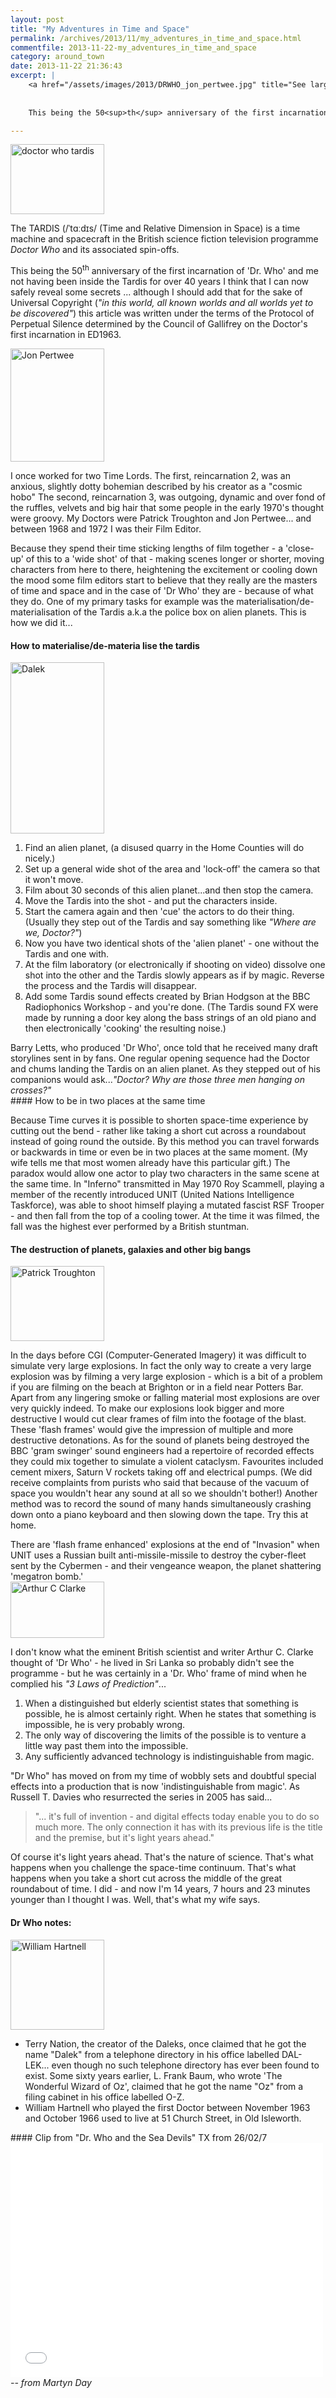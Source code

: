 ```yaml
---
layout: post
title: "My Adventures in Time and Space"
permalink: /archives/2013/11/my_adventures_in_time_and_space.html
commentfile: 2013-11-22-my_adventures_in_time_and_space
category: around_town
date: 2013-11-22 21:36:43
excerpt: |
    <a href="/assets/images/2013/DRWHO_jon_pertwee.jpg" title="See larger version of - Jon Pertwee"><img src="/assets/images/2013/DRWHO_jon_pertwee_thumb.jpg" width="150" height="181" alt="Jon Pertwee" class="photo right" /></a>
    
    
    This being the 50<sup>th</sup> anniversary of the first incarnation of 'Dr. Who' and me not having been inside the Tardis for over 40 years I think that I can now safely reveal some secrets ... although I should add that for the sake of Universal Copyright (<em>"in this world, all known worlds and all worlds yet to be discovered"</em>) this article was written under the terms of the Protocol of Perpetual Silence determined by the Council of Gallifrey on the Doctor's first incarnation in ED1963.

---
```


<div markdown="1" class="box">
<a href="/assets/images/2013/DRWHO_doctor_who_tardis.jpg" title="See larger version of - doctor who tardis"><img src="/assets/images/2013/DRWHO_doctor_who_tardis_thumb.jpg" width="150" height="112" alt="doctor who tardis" class="photo left" /></a>

The TARDIS (/ˈtɑːdɪs/ (Time and Relative Dimension in Space) is a time machine and spacecraft in the British science fiction television programme *Doctor Who* and its associated spin-offs.

</div>
This being the 50<sup>th</sup> anniversary of the first incarnation of 'Dr. Who' and me not having been inside the Tardis for over 40 years I think that I can now safely reveal some secrets ... although I should add that for the sake of Universal Copyright (<em>"in this world, all known worlds and all worlds yet to be discovered"</em>) this article was written under the terms of the Protocol of Perpetual Silence determined by the Council of Gallifrey on the Doctor's first incarnation in ED1963.

<a href="/assets/images/2013/DRWHO_jon_pertwee.jpg" title="See larger version of - Jon Pertwee"><img src="/assets/images/2013/DRWHO_jon_pertwee_thumb.jpg" width="150" height="181" alt="Jon Pertwee" class="photo right" /></a>

I once worked for two Time Lords. The first, reincarnation 2, was an anxious, slightly dotty bohemian described by his creator as a "cosmic hobo" The second, reincarnation 3, was outgoing, dynamic and over fond of the ruffles, velvets and big hair that some people in the early 1970's thought were groovy. My Doctors were Patrick Troughton and Jon Pertwee... and between 1968 and 1972 I was their Film Editor.

Because they spend their time sticking lengths of film together - a 'close-up' of this to a 'wide shot' of that - making scenes longer or shorter, moving characters from here to there, heightening the excitement or cooling down the mood some film editors start to believe that they really are the masters of time and space and in the case of 'Dr Who' they are - because of what they do. One of my primary tasks for example was the materialisation/de-materialisation of the Tardis a.k.a the police box on alien planets. This is how we did it...

#### How to materialise/de-materia lise the tardis

<a href="/assets/images/2013/DRWHO_dalek.jpg" title="See larger version of - Dalek"><img src="/assets/images/2013/DRWHO_dalek_thumb.jpg" width="150" height="274" alt="Dalek" class=" right" /></a>

1.  Find an alien planet, (a disused quarry in the Home Counties will do nicely.)
2.  Set up a general wide shot of the area and 'lock-off' the camera so that it won't move.
3.  Film about 30 seconds of this alien planet...and then stop the camera.
4.  Move the Tardis into the shot - and put the characters inside.
5.  Start the camera again and then 'cue' the actors to do their thing. (Usually they step out of the Tardis and say something like <em>"Where are we, Doctor?"</em>)
6.  Now you have two identical shots of the 'alien planet' - one without the Tardis and one with.
7.  At the film laboratory (or electronically if shooting on video) dissolve one shot into the other and the Tardis slowly appears as if by magic. Reverse the process and the Tardis will disappear.
8.  Add some Tardis sound effects created by Brian Hodgson at the BBC Radiophonics Workshop - and you're done. (The Tardis sound FX were made by running a door key along the bass strings of an old piano and then electronically 'cooking' the resulting noise.)

<div markdown="1" class="box">
Barry Letts, who produced 'Dr Who', once told that he received many draft storylines sent in by fans. One regular opening sequence had the Doctor and chums landing the Tardis on an alien planet. As they stepped out of his companions would ask...<em>"Doctor? Why are those three men hanging on crosses?"</em>

</div>
#### How to be in two places at the same time

Because Time curves it is possible to shorten space-time experience by cutting out the bend - rather like taking a short cut across a roundabout instead of going round the outside. By this method you can travel forwards or backwards in time or even be in two places at the same moment. (My wife tells me that most women already have this particular gift.) The paradox would allow one actor to play two characters in the same scene at the same time. In "Inferno" transmitted in May 1970 Roy Scammell, playing a member of the recently introduced UNIT (United Nations Intelligence Taskforce), was able to shoot himself playing a mutated fascist RSF Trooper - and then fall from the top of a cooling tower. At the time it was filmed, the fall was the highest ever performed by a British stuntman.

#### The destruction of planets, galaxies and other big bangs

<a href="/assets/images/2013/DRWHO_Patrick_Troughton.jpg" title="See larger version of - Patrick Troughton"><img src="/assets/images/2013/DRWHO_Patrick_Troughton_thumb.jpg" width="150" height="120" alt="Patrick Troughton" class="photo right" /></a>

In the days before CGI (Computer-Generated Imagery) it was difficult to simulate very large explosions. In fact the only way to create a very large explosion was by filming a very large explosion - which is a bit of a problem if you are filming on the beach at Brighton or in a field near Potters Bar. Apart from any lingering smoke or falling material most explosions are over very quickly indeed. To make our explosions look bigger and more destructive I would cut clear frames of film into the footage of the blast. These 'flash frames' would give the impression of multiple and more destructive detonations. As for the sound of planets being destroyed the BBC 'gram swinger' sound engineers had a repertoire of recorded effects they could mix together to simulate a violent cataclysm. Favourites included cement mixers, Saturn V rockets taking off and electrical pumps. (We did receive complaints from purists who said that because of the vacuum of space you wouldn't hear any sound at all so we shouldn't bother!) Another method was to record the sound of many hands simultaneously crashing down onto a piano keyboard and then slowing down the tape. Try this at home.

<div markdown="1" class="box">
There are 'flash frame enhanced' explosions at the end of "Invasion" when UNIT uses a Russian built anti-missile-missile to destroy the cyber-fleet sent by the Cybermen - and their vengeance weapon, the planet shattering 'megatron bomb.'

</div>
<a href="/assets/images/2013/DRWHO_Arthur-C-Clarke.jpg" title="See larger version of - Arthur C Clarke"><img src="/assets/images/2013/DRWHO_Arthur-C-Clarke_thumb.jpg" width="150" height="90" alt="Arthur C Clarke" class="photo right" /></a>

I don't know what the eminent British scientist and writer Arthur C. Clarke thought of 'Dr Who' - he lived in Sri Lanka so probably didn't see the programme - but he was certainly in a 'Dr. Who' frame of mind when he complied his <em>"3 Laws of Prediction"</em>...

1.  When a distinguished but elderly scientist states that something is possible, he is almost certainly right. When he states that something is impossible, he is very probably wrong.
2.  The only way of discovering the limits of the possible is to venture a little way past them into the impossible.
3.  Any sufficiently advanced technology is indistinguishable from magic.

"Dr Who" has moved on from my time of wobbly sets and doubtful special effects into a production that is now 'indistinguishable from magic'. As Russell T. Davies who resurrected the series in 2005 has said...

> "... it's full of invention - and digital effects today enable you to do so much more. The only connection it has with its previous life is the title and the premise, but it's light years ahead."

Of course it's light years ahead. That's the nature of science. That's what happens when you challenge the space-time continuum. That's what happens when you take a short cut across the middle of the great roundabout of time. I did - and now I'm 14 years, 7 hours and 23 minutes younger than I thought I was. Well, that's what my wife says.

#### Dr Who notes:

<a href="/assets/images/2013/DRWHO_William_Hartnell.jpg" title="See larger version of - William Hartnell"><img src="/assets/images/2013/DRWHO_William_Hartnell_thumb.jpg" width="150" height="144" alt="William Hartnell" class="photo right" /></a>

-   Terry Nation, the creator of the Daleks, once claimed that he got the name "Dalek" from a telephone directory in his office labelled DAL-LEK... even though no such telephone directory has ever been found to exist. Some sixty years earlier, L. Frank Baum, who wrote 'The Wonderful Wizard of Oz', claimed that he got the name "Oz" from a filing cabinet in his office labelled O-Z.
-   William Hartnell who played the first Doctor between November 1963 and October 1966 used to live at 51 Church Street, in Old Isleworth.

<div markdown="1" class="box">
#### Clip from "Dr. Who and the Sea Devils" TX from 26/02/7

<iframe width="500" height="375" src="//www.youtube-nocookie.com/embed/SN45EH5OCic?rel=0" frameborder="0" allowfullscreen>
</iframe>
</div>
<cite>-- from Martyn Day</cite>
